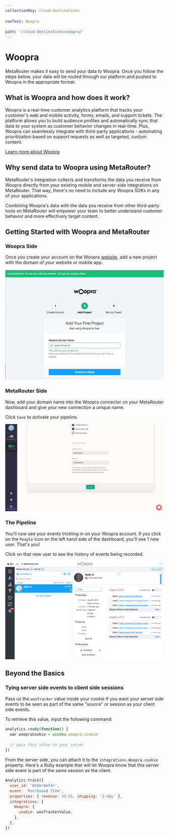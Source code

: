 ```yaml
---
collectionKey: cloud-destinations

navText: Woopra

path: '/cloud-destinations/woopra/'
---
```


# Woopra

MetaRouter makes it easy to send your data to Woopra. Once you follow the steps below, your data will be routed through our platform and pushed to Woopra in the appropriate format.

## What is Woopra and how does it work?

Woopra is a real-time customer analytics platform that tracks your customer's web and mobile activity, forms, emails, and support tickets. The platform allows you to build audience profiles and automatically sync that data to your system as customer behavior changes in real-time. Plus, Woopra can seamlessly integrate with third-party applications - automating prioritization based on support requests as well as targeted, custom content.

[Learn more about Woopra](https://www.woopra.com/)

## Why send data to Woopra using MetaRouter?

MetaRouter's integration collects and transforms the data you receive from Woopra directly from your existing mobile and server-side integrations on MetaRouter. That way, there's no need to include any Woopra SDKs in any of your applications.

Combining Woopra's data with the data you receive from other third-party tools on MetaRouter will empower your team to better understand customer behavior and more effectively target content.

## Getting Started with Woopra and MetaRouter

### Woopra Side

Once you create your account on the Woopra [website](https://www.woopra.com/), add a new project with the domain of your website or mobile app.

![woopra1](/images/woopra1.png)

### MetaRouter Side

Now, add your domain name into the Woopra connector on your MetaRouter dashboard and give your new connection a unique name.

Click `Save` to activate your pipeline.

![woopra2](/images/woopra2v2.png)

### The Pipeline

You'll now see your events trickling in on your Woopra account. If you click on the `People` icon on the left hand side of the dashboard, you'll see 1 new user. That's you!

Click on that new user to see the history of events being recorded.

![woopra3](/images/woopra3.png)

## Beyond the Basics

### Tying server side events to client side sessions

Pass us the `wooTracker` value inside your cookie if you want your server side events to be seen as part of the same "source" or session as your client side events.

To retrieve this value, input the following command:

```javascript
analytics.ready(function() {
  var woopraCookie = window.woopra.cookie

  // pass this value to your server
})
```

From the server side, you can attach it to the `integrations.Woopra.cookie` property. Here's a Ruby example that will let Woopra know that this server side event is part of the same session as the client.

```javascript
Analytics.track({
  user_id: '019mr8mf4r',
  event: 'Purchased Item',
  properties: { revenue: 39.95, shipping: '2-day' },
  integrations: {
    Woopra: {
      cookie: wooTrackerValue,
    },
  },
})
```
